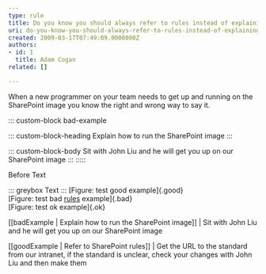 ```yaml
---
type: rule
title: Do you know you should always refer to rules instead of explaining it?
uri: do-you-know-you-should-always-refer-to-rules-instead-of-explaining-it
created: 2009-03-17T07:49:09.0000000Z
authors:
- id: 1
  title: Adam Cogan
related: []

---
```


When a new programmer on your team needs to get up and running on the SharePoint image you know the right and wrong way to say it.

::: custom-block bad-example

::: custom-block-heading
Explain how to run the SharePoint image
:::

::: custom-block-body
Sit with John Liu and he will get you up on our SharePoint image 
:::
:::::

Before Text

::: greybox
Text
:::
[Figure: test good example]{.good}  
[Figure: test bad [rules](https://www.ssw.com.au/rules) example]{.bad}  
[Figure: test ok example]{.ok}  

[[badExample | Explain how to run the SharePoint image]]
|  Sit with John Liu and he will get you up on our SharePoint image

[[goodExample | Refer to SharePoint rules]]
|  Get the URL to the standard from our intranet, if the standard is unclear, check your changes with John Liu and then make them

